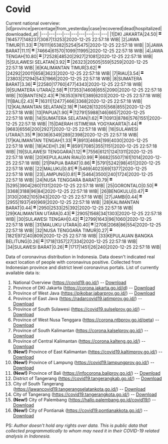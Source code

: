 # Covid
Current national overview:
|id|province|percentage|from_yesterday|case|recovered|dead|hospitalized|downloaded_at|
|---|---|---|---|---|---|---|---|---|
|1|DKI JAKARTA|24.50|![equal](https://github.com/ariefrachmannn/covid/raw/master/img/rsz_equal.png)|164577|148237|3087|13253|2020-12-25 22:57:18 WIB|
|2|JAWA TIMUR|11.33|![equal](https://github.com/ariefrachmannn/covid/raw/master/img/rsz_equal.png)|76111|65382|5254|5475|2020-12-25 22:57:18 WIB|
|3|JAWA BARAT|11.11|![equal](https://github.com/ariefrachmannn/covid/raw/master/img/rsz_equal.png)|74664|61570|1099|11995|2020-12-25 22:57:18 WIB|
|4|JAWA TENGAH|10.80|![equal](https://github.com/ariefrachmannn/covid/raw/master/img/rsz_equal.png)|72528|48520|2927|21081|2020-12-25 22:57:18 WIB|
|5|SULAWESI SELATAN|3.92|![equal](https://github.com/ariefrachmannn/covid/raw/master/img/rsz_equal.png)|26323|20505|559|5259|2020-12-25 22:57:18 WIB|
|6|KALIMANTAN TIMUR|3.62|![equal](https://github.com/ariefrachmannn/covid/raw/master/img/rsz_equal.png)|24292|20011|658|3623|2020-12-25 22:57:18 WIB|
|7|RIAU|3.54|![equal](https://github.com/ariefrachmannn/covid/raw/master/img/rsz_equal.png)|23803|21294|543|1966|2020-12-25 22:57:18 WIB|
|8|SUMATERA BARAT|3.36|![equal](https://github.com/ariefrachmannn/covid/raw/master/img/rsz_equal.png)|22580|17760|477|4343|2020-12-25 22:57:18 WIB|
|9|SUMATERA UTARA|2.58|![equal](https://github.com/ariefrachmannn/covid/raw/master/img/rsz_equal.png)|17353|14608|655|2090|2020-12-25 22:57:18 WIB|
|10|BANTEN|2.43|![equal](https://github.com/ariefrachmannn/covid/raw/master/img/rsz_equal.png)|16353|9761|389|6203|2020-12-25 22:57:18 WIB|
|11|BALI|2.43|![equal](https://github.com/ariefrachmannn/covid/raw/master/img/rsz_equal.png)|16311|12477|466|3368|2020-12-25 22:57:18 WIB|
|12|KALIMANTAN SELATAN|2.18|![equal](https://github.com/ariefrachmannn/covid/raw/master/img/rsz_equal.png)|14628|13205|568|855|2020-12-25 22:57:18 WIB|
|13|PAPUA|1.90|![equal](https://github.com/ariefrachmannn/covid/raw/master/img/rsz_equal.png)|12791|5988|146|6657|2020-12-25 22:57:18 WIB|
|14|SUMATERA SELATAN|1.62|![equal](https://github.com/ariefrachmannn/covid/raw/master/img/rsz_equal.png)|10913|8786|576|1551|2020-12-25 22:57:18 WIB|
|15|DAERAH ISTIMEWA YOGYAKARTA|1.44|![equal](https://github.com/ariefrachmannn/covid/raw/master/img/rsz_equal.png)|9683|6556|200|2927|2020-12-25 22:57:18 WIB|
|16|SULAWESI UTARA|1.35|![equal](https://github.com/ariefrachmannn/covid/raw/master/img/rsz_equal.png)|9036|6349|289|2398|2020-12-25 22:57:18 WIB|
|17|KALIMANTAN TENGAH|1.33|![equal](https://github.com/ariefrachmannn/covid/raw/master/img/rsz_equal.png)|8913|4684|199|4030|2020-12-25 22:57:18 WIB|
|18|ACEH|1.28|![equal](https://github.com/ariefrachmannn/covid/raw/master/img/rsz_equal.png)|8591|7085|355|1151|2020-12-25 22:57:18 WIB|
|19|SULAWESI TENGGARA|1.12|![equal](https://github.com/ariefrachmannn/covid/raw/master/img/rsz_equal.png)|7556|6121|124|1311|2020-12-25 22:57:18 WIB|
|20|KEPULAUAN RIAU|0.99|![equal](https://github.com/ariefrachmannn/covid/raw/master/img/rsz_equal.png)|6682|5507|161|1014|2020-12-25 22:57:18 WIB|
|21|PAPUA BARAT|0.86|![equal](https://github.com/ariefrachmannn/covid/raw/master/img/rsz_equal.png)|5791|5242|98|451|2020-12-25 22:57:18 WIB|
|22|MALUKU|0.81|![equal](https://github.com/ariefrachmannn/covid/raw/master/img/rsz_equal.png)|5469|4023|69|1377|2020-12-25 22:57:18 WIB|
|23|LAMPUNG|0.81|![equal](https://github.com/ariefrachmannn/covid/raw/master/img/rsz_equal.png)|5464|3500|240|1724|2020-12-25 22:57:18 WIB|
|24|NUSA TENGGARA BARAT|0.79|![equal](https://github.com/ariefrachmannn/covid/raw/master/img/rsz_equal.png)|5295|3904|260|1131|2020-12-25 22:57:18 WIB|
|25|GORONTALO|0.50|![equal](https://github.com/ariefrachmannn/covid/raw/master/img/rsz_equal.png)|3368|3188|96|84|2020-12-25 22:57:18 WIB|
|26|BENGKULU|0.47|![equal](https://github.com/ariefrachmannn/covid/raw/master/img/rsz_equal.png)|3130|2082|105|943|2020-12-25 22:57:18 WIB|
|27|JAMBI|0.44|![equal](https://github.com/ariefrachmannn/covid/raw/master/img/rsz_equal.png)|2955|1937|49|969|2020-12-25 22:57:18 WIB|
|28|KALIMANTAN BARAT|0.44|![equal](https://github.com/ariefrachmannn/covid/raw/master/img/rsz_equal.png)|2950|2533|25|392|2020-12-25 22:57:18 WIB|
|29|KALIMANTAN UTARA|0.43|![equal](https://github.com/ariefrachmannn/covid/raw/master/img/rsz_equal.png)|2905|1568|34|1303|2020-12-25 22:57:18 WIB|
|30|SULAWESI TENGAH|0.42|![equal](https://github.com/ariefrachmannn/covid/raw/master/img/rsz_equal.png)|2799|1643|96|1060|2020-12-25 22:57:18 WIB|
|31|MALUKU UTARA|0.40|![equal](https://github.com/ariefrachmannn/covid/raw/master/img/rsz_equal.png)|2708|2068|86|554|2020-12-25 22:57:18 WIB|
|32|NUSA TENGGARA TIMUR|0.27|![equal](https://github.com/ariefrachmannn/covid/raw/master/img/rsz_equal.png)|1821|972|40|809|2020-12-25 22:57:18 WIB|
|33|KEPULAUAN BANGKA BELITUNG|0.26|![equal](https://github.com/ariefrachmannn/covid/raw/master/img/rsz_equal.png)|1718|1357|27|334|2020-12-25 22:57:18 WIB|
|34|SULAWESI BARAT|0.26|![equal](https://github.com/ariefrachmannn/covid/raw/master/img/rsz_equal.png)|1717|1451|26|240|2020-12-25 22:57:18 WIB|

Data of coronavirus distribution in Indonesia. Data doesn't indicated real exact location of people with coronavirus positive. Collected from Indonesian province and district level coronavirus portals. List of currently available data is:
1. National Overview (https://covid19.go.id/) -- [Download](https://www.dropbox.com/s/66ly270fw4y76fx/covid_nasional.csv?dl=0)
2. Province of DKI Jakarta (https://corona.jakarta.go.id/id) -- [Download](https://riwayat-file-covid-19-dki-jakarta-jakartagis.hub.arcgis.com/)
3. Province of West Java (https://pikobar.jabarprov.go.id/) -- [Download](https://www.dropbox.com/s/alg0zp60fylq6cn/covid_jabar.csv?dl=0)
4. Province of East Java (https://radarcovid19.jatimprov.go.id/) -- [Download](https://www.dropbox.com/sh/e7vtgcnl4ckbvr4/AADo9UMRDZvrhHn66qTHZOvNa?dl=0)
5. Province of South Sulawesi (https://covid19.sulselprov.go.id/) -- [Download](https://www.dropbox.com/s/z5ek23lwcztj7z7/covid_sulsel.csv?dl=0)
6. Province of West Nusa Tenggara (https://corona.ntbprov.go.id/peta) -- [Download](https://www.dropbox.com/s/4p2k93n42xx0c00/covid_ntb.csv?dl=0)
7. Province of South Kalimantan (https://corona.kalselprov.go.id/) -- [Download](https://www.dropbox.com/sh/7aa2kvz8lb04pzz/AADH1Oj5oFMw2mp-D3JStPRsa?dl=0)
8. Province of Central Kalimantan (https://corona.kalteng.go.id/) -- [Download](https://www.dropbox.com/s/9q01v5r3ys2ozk4/covid_kalteng.csv?dl=0)
9. **(New!)** Province of East Kalimantan (https://covid19.kaltimprov.go.id/) -- [Download](https://www.dropbox.com/sh/qhpxj532nm80goa/AAB6ek_fp1__ieTR0TFQpfIga?dl=0)
10. **(New!)** Province of Lampung (https://covid19.lampungprov.go.id/) -- [Download](https://www.dropbox.com/s/ecuew6oa9kzwqwx/covid_lampung.csv?dl=0)
11. **(New!)** Province of Bali (https://infocorona.baliprov.go.id/) -- [Download](https://www.dropbox.com/sh/iceiwun4ufttmiu/AAC7dSRMpfTjPI1Lfzw-LeCUa?dl=0)
12. District of Tangerang (https://covid19.tangerangkab.go.id/) -- [Download](https://www.dropbox.com/sh/yxovyy6sy5bnz4p/AACZzVHinisKmz8oQWyQJ3nua?dl=0)
13. City of South Tangerang (https://lawancovid19.tangerangselatankota.go.id/) -- [Download](https://www.dropbox.com/s/zlvxo4ivswdzmle/covid_tangsel.csv?dl=0)
14. City of Tangerang (https://covid19.tangerangkota.go.id/) -- [Download](https://www.dropbox.com/s/e53224kvdrpjzy0/covid_tangkot.csv?dl=0)
15. **(New!)** City of Palembang (https://hallo.palembang.go.id/covid19/) -- [Download](https://www.dropbox.com/sh/oj17bhwhlpjht9e/AABZEG-OiaSaFvikATDx6coEa?dl=0)
16. **(New!)** City of Pontianak (https://covid19.pontianakkota.go.id/) -- [Download](https://www.dropbox.com/sh/66if3y4ly51j4sh/AADQ-zwLGa7Kz4ZzJgDw2-3na?dl=0)

PS: *Author doesn't hold any rights over data. This is public data that collected programmatically to whom may need it in their COVID-19 related analysis in Indonesia.*
